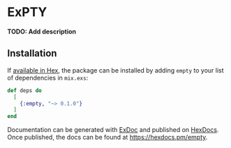 # ExPTY

**TODO: Add description**

## Installation

If [available in Hex](https://hex.pm/docs/publish), the package can be installed
by adding `empty` to your list of dependencies in `mix.exs`:

```elixir
def deps do
  [
    {:empty, "~> 0.1.0"}
  ]
end
```

Documentation can be generated with [ExDoc](https://github.com/elixir-lang/ex_doc)
and published on [HexDocs](https://hexdocs.pm). Once published, the docs can
be found at <https://hexdocs.pm/empty>.

